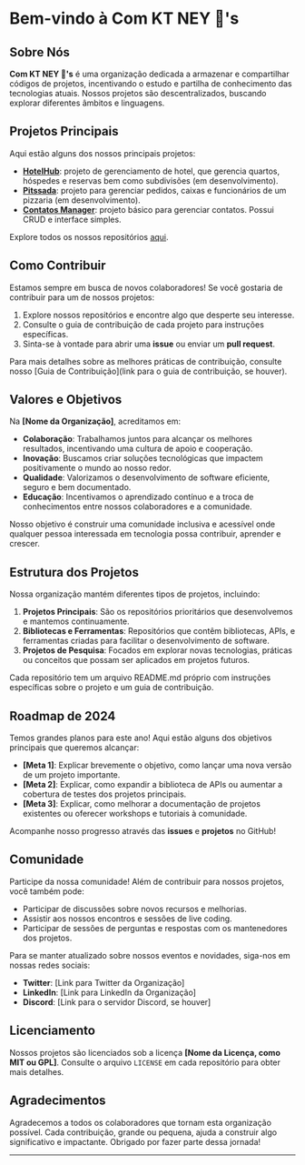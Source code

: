 # Bem-vindo à Com KT NEY 🧅's

## Sobre Nós

**Com KT NEY 🧅's** é uma organização dedicada a armazenar e compartilhar códigos de projetos, incentivando o estudo e partilha de conhecimento das tecnologias atuais. Nossos projetos são descentralizados, buscando explorar diferentes âmbitos e linguagens.

## Projetos Principais

Aqui estão alguns dos nossos principais projetos:

- **[HotelHub](https://github.com/Com-KT-NEY-s/HotelHub)**: projeto de gerenciamento de hotel, que gerencia quartos, hóspedes e reservas bem como subdivisões (em desenvolvimento).
- **[Pitssada](https://github.com/Com-KT-NEY-s/Pitssada)**: projeto para gerenciar pedidos, caixas e funcionários de um pizzaria (em desenvolvimento).
- **[Contatos Manager](https://github.com/Com-KT-NEY-s/ContatosManager)**: projeto básico para gerenciar contatos. Possui CRUD e interface simples.

Explore todos os nossos repositórios [aqui](https://github.com/orgs/Com-KT-NEY-s/repositories).

## Como Contribuir

Estamos sempre em busca de novos colaboradores! Se você gostaria de contribuir para um de nossos projetos:

1. Explore nossos repositórios e encontre algo que desperte seu interesse.
2. Consulte o guia de contribuição de cada projeto para instruções específicas.
3. Sinta-se à vontade para abrir uma **issue** ou enviar um **pull request**.

Para mais detalhes sobre as melhores práticas de contribuição, consulte nosso [Guia de Contribuição](link para o guia de contribuição, se houver).

## Valores e Objetivos

Na **[Nome da Organização]**, acreditamos em:

- **Colaboração**: Trabalhamos juntos para alcançar os melhores resultados, incentivando uma cultura de apoio e cooperação.
- **Inovação**: Buscamos criar soluções tecnológicas que impactem positivamente o mundo ao nosso redor.
- **Qualidade**: Valorizamos o desenvolvimento de software eficiente, seguro e bem documentado.
- **Educação**: Incentivamos o aprendizado contínuo e a troca de conhecimentos entre nossos colaboradores e a comunidade.

Nosso objetivo é construir uma comunidade inclusiva e acessível onde qualquer pessoa interessada em tecnologia possa contribuir, aprender e crescer.

## Estrutura dos Projetos

Nossa organização mantém diferentes tipos de projetos, incluindo:

1. **Projetos Principais**: São os repositórios prioritários que desenvolvemos e mantemos continuamente.
2. **Bibliotecas e Ferramentas**: Repositórios que contêm bibliotecas, APIs, e ferramentas criadas para facilitar o desenvolvimento de software.
3. **Projetos de Pesquisa**: Focados em explorar novas tecnologias, práticas ou conceitos que possam ser aplicados em projetos futuros.

Cada repositório tem um arquivo README.md próprio com instruções específicas sobre o projeto e um guia de contribuição.

## Roadmap de 2024

Temos grandes planos para este ano! Aqui estão alguns dos objetivos principais que queremos alcançar:

- **[Meta 1]**: Explicar brevemente o objetivo, como lançar uma nova versão de um projeto importante.
- **[Meta 2]**: Explicar, como expandir a biblioteca de APIs ou aumentar a cobertura de testes dos projetos principais.
- **[Meta 3]**: Explicar, como melhorar a documentação de projetos existentes ou oferecer workshops e tutoriais à comunidade.

Acompanhe nosso progresso através das **issues** e **projetos** no GitHub!

## Comunidade

Participe da nossa comunidade! Além de contribuir para nossos projetos, você também pode:

- Participar de discussões sobre novos recursos e melhorias.
- Assistir aos nossos encontros e sessões de live coding.
- Participar de sessões de perguntas e respostas com os mantenedores dos projetos.
  
Para se manter atualizado sobre nossos eventos e novidades, siga-nos em nossas redes sociais:
- **Twitter**: [Link para Twitter da Organização]
- **LinkedIn**: [Link para LinkedIn da Organização]
- **Discord**: [Link para o servidor Discord, se houver]

## Licenciamento

Nossos projetos são licenciados sob a licença **[Nome da Licença, como MIT ou GPL]**. Consulte o arquivo `LICENSE` em cada repositório para obter mais detalhes.

## Agradecimentos

Agradecemos a todos os colaboradores que tornam esta organização possível. Cada contribuição, grande ou pequena, ajuda a construir algo significativo e impactante. Obrigado por fazer parte dessa jornada!

---

